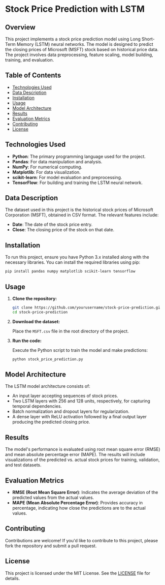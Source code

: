 # Stock Price Prediction with LSTM

## Overview

This project implements a stock price prediction model using Long Short-Term Memory (LSTM) neural networks. The model is designed to predict the closing prices of Microsoft (MSFT) stock based on historical price data. The project involves data preprocessing, feature scaling, model building, training, and evaluation.

## Table of Contents

- [Technologies Used](#technologies-used)
- [Data Description](#data-description)
- [Installation](#installation)
- [Usage](#usage)
- [Model Architecture](#model-architecture)
- [Results](#results)
- [Evaluation Metrics](#evaluation-metrics)
- [Contributing](#contributing)
- [License](#license)

## Technologies Used

- **Python**: The primary programming language used for the project.
- **Pandas**: For data manipulation and analysis.
- **NumPy**: For numerical computing.
- **Matplotlib**: For data visualization.
- **scikit-learn**: For model evaluation and preprocessing.
- **TensorFlow**: For building and training the LSTM neural network.

## Data Description

The dataset used in this project is the historical stock prices of Microsoft Corporation (MSFT), obtained in CSV format. The relevant features include:

- **Date**: The date of the stock price entry.
- **Close**: The closing price of the stock on that date.

## Installation

To run this project, ensure you have Python 3.x installed along with the necessary libraries. You can install the required libraries using pip:

```bash
pip install pandas numpy matplotlib scikit-learn tensorflow
```

## Usage

1. **Clone the repository:**

   ```bash
   git clone https://github.com/yourusername/stock-price-prediction.git
   cd stock-price-prediction
   ```

2. **Download the dataset:**

   Place the `MSFT.csv` file in the root directory of the project.

3. **Run the code:**

   Execute the Python script to train the model and make predictions:

   ```bash
   python stock_price_prediction.py
   ```

## Model Architecture

The LSTM model architecture consists of:

- An input layer accepting sequences of stock prices.
- Two LSTM layers with 256 and 128 units, respectively, for capturing temporal dependencies.
- Batch normalization and dropout layers for regularization.
- A dense layer with ReLU activation followed by a final output layer producing the predicted closing price.

## Results

The model's performance is evaluated using root mean square error (RMSE) and mean absolute percentage error (MAPE). The results will include visualizations of the predicted vs. actual stock prices for training, validation, and test datasets.

## Evaluation Metrics

- **RMSE (Root Mean Square Error)**: Indicates the average deviation of the predicted values from the actual values.
- **MAPE (Mean Absolute Percentage Error)**: Provides accuracy in percentage, indicating how close the predictions are to the actual values.

## Contributing

Contributions are welcome! If you'd like to contribute to this project, please fork the repository and submit a pull request.

## License

This project is licensed under the MIT License. See the [LICENSE](LICENSE) file for details.
